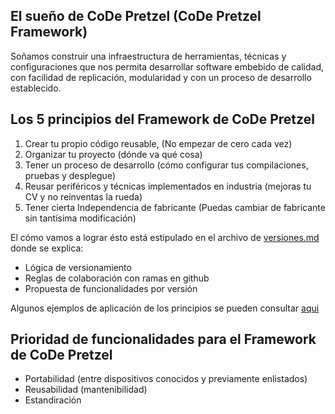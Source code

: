 ##  El sueño de CoDe Pretzel (CoDe Pretzel Framework)
Soñamos construir una infraestructura de herramientas, técnicas y configuraciones que nos permita desarrollar software embebido de calidad, con facilidad de replicación, modularidad y con un proceso de desarrollo establecido.

## Los 5 principios del Framework de CoDe Pretzel
1. Crear tu propio código reusable, (No empezar de cero cada vez)
2. Organizar tu proyecto (dónde va qué cosa)
3. Tener un proceso de desarrollo (cómo configurar tus compilaciones, pruebas y desplegue) 
4. Reusar periféricos y técnicas implementados en industria (mejoras tu CV y no reinventas la rueda)
5. Tener cierta Independencia de fabricante (Puedas cambiar de fabricante sin tantísima modificación)

El cómo vamos a lograr ésto está estipulado en el archivo de [versiones.md](https://github.com/CoDePretzel/CoDePretzel_Framework/blob/main/versiones.md) donde se explica:
- Lógica de versionamiento
- Reglas de colaboración con ramas en github
- Propuesta de funcionalidades por versión

Algunos ejemplos de aplicación de los principios se pueden consultar [aqui](https://github.com/CoDePretzel/CoDePretzel_Framework/blob/main/ejemplos_de_los_principios.md)

## Prioridad de funcionalidades para el Framework de CoDe Pretzel

- Portabilidad (entre dispositivos conocidos y previamente enlistados)
- Reusabilidad (mantenibilidad)
- Estandiración
